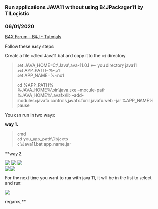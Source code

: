 ### Run applications JAVA11 without using B4JPackager11 by TILogistic
### 06/01/2020
[B4X Forum - B4J - Tutorials](https://www.b4x.com/android/forum/threads/118467/)

Follow these easy steps:  
  
Create a file called Java11.bat and copy it to the c:\ directory  
  
> set JAVA\_HOME=C:\Java\java-11.0.1 <— you directory java11  
> set APP\_PATH=%~p1  
> set APP\_NAME=%~nx1  
>   
> cd %APP\_PATH%  
> %JAVA\_HOME%\bin\java.exe –module-path %JAVA\_HOME%\javafx\lib –add-modules=javafx.controls,javafx.fxml,javafx.web -jar %APP\_NAME%  
> pause

  
You can run in two ways:  
  
**way 1.**
> cmd  
> cd you\_app\_path\Objects  
> c:\Java11.bat app\_name.jar

  
**way 2.  
  
![](https://www.b4x.com/android/forum/attachments/95025) ![](https://www.b4x.com/android/forum/attachments/95026) ![](https://www.b4x.com/android/forum/attachments/95027)   
![](https://www.b4x.com/android/forum/attachments/95028)![](https://www.b4x.com/android/forum/attachments/95029)  
  
For the next time you want to run with java 11, it will be in the list to select and run:  
  
![](https://www.b4x.com/android/forum/attachments/95030)  
  
regards,**